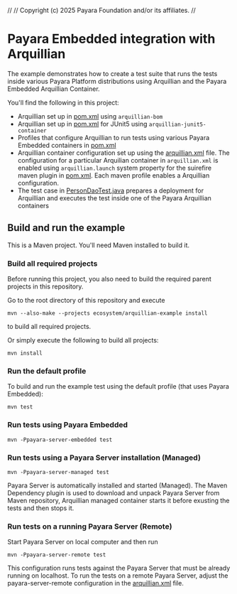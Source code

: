 //
// Copyright (c) 2025 Payara Foundation and/or its affiliates.
//

# Payara Embedded integration with Arquillian

The example demonstrates how to create a test suite that runs the tests inside various Payara Platform distributions using Arquillian and the Payara Embedded Arquillian Container.

You'll find the following in this project:

* Arquillian set up in [pom.xml](pom.xml) using `arquillian-bom`
* Arquillian set up in [pom.xml](pom.xml) for JUnit5 using `arquillian-junit5-container`
* Profiles that configure Arquillian to run tests using various Payara Embedded containers in [pom.xml](pom.xml)
* Arquillian container configuration set up using the [arquillian.xml](src/test/resources/arquillian.xml) file. The configuration for a particular Arquilian container in `arquillian.xml` 
is enabled using `arquillian.launch` system property for the suirefire maven plugin in [pom.xml](pom.xml). 
Each maven profile enables a Arquillian configuration.
* The test case in [PersonDaoTest.java](src/test/java/fish/payara/examples/dao/PersonDaoTest.java) prepares 
a deployment for Arquillian and executes the test inside one of the Payara Arquillian containers

## Build and run the example

This is a Maven project. You'll need Maven installed to build it.

### Build all required projects

Before running this project, you also need to build the required parent projects in this repository.

Go to the root directory of this repository and execute

```
mvn --also-make --projects ecosystem/arquillian-example install
``` 

to build all required projects.

Or simply execute the following to build all projects:

```
mvn install
```


### Run the default profile

To build and run the example test using the default profile (that uses Payara Embedded):

```
mvn test
```

### Run tests using Payara Embedded

```
mvn -Ppayara-server-embedded test
```


### Run tests using a Payara Server installation (Managed)

```
mvn -Ppayara-server-managed test
```

Payara Server is automatically installed and started (Managed). The Maven Dependency plugin 
is used to download and unpack Payara Server from Maven repository, Arquillian managed container 
starts it before exusting the tests and then stops it.


### Run tests on a running Payara Server (Remote)

Start Payara Server on local computer and then run 

```
mvn -Ppayara-server-remote test
```

This configuration runs tests against the Payara Server that must be already running on localhost. 
To run the tests on a remote Payara Server, adjust the payara-server-remote configuration in the 
[arquillian.xml](src/test/resources/arquillian.xml) file.

